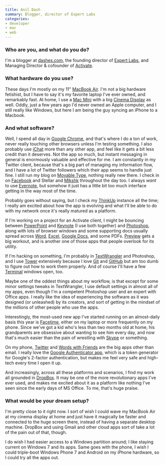 ```yaml
---
title: Anil Dash
summary: Blogger, director of Expert Labs
categories:
- developer
- mac
- web
---
```


### Who are you, and what do you do?

I'm a blogger at [dashes.com](http://dashes.com/anil/ "Anil's website."), the founding director of [Expert Labs](http://expertlabs.org/ "A non-profit linking policy makers and people like you."), and Managing Director & cofounder of [Activate](http://activate.com/ "Anil's consultancy.").

### What hardware do you use?

These days I'm mostly on my 11" [MacBook Air][macbook-air]. I'm not a big hardware fetishist, but I have to say it's my favorite laptop I've ever owned, and remarkably fast. At home, I use a [Mac Mini][mac-mini] with a big [Cinema Display][cinema-display] as well. Oddly, just a few years ago I'd never owned an Apple computer, and I still really like Windows, but here I am being the guy syncing an iPhone to a Macbook.

### And what software?

Well, I spend all day in [Google Chrome][chrome], and that's where I do a ton of work, never really touching other browsers unless I'm testing something. I also probably use [iChat][] more than any other app, and feel like it gets a bit less credit than it deserves. Not the app so much, but instant messaging in general is enormously valuable and effective for me. I am constantly in my Twitter client, because that's a big part of managing my information flow, and I have a lot of Twitter followers which their app seems to handle just fine. I still run my blog on [Movable Type][movable-type], nothing really new there. I check in on [Facebook][] and Stellar and [Mlkshk][] throughout the day too. I always *want* to use [Evernote][], but somehow it just has a little bit too much interface getting in the way most of the time.

Probably goes without saying, but I check my [ThinkUp][] instance all the time; I really am excited about how the app is evolving and what I'll be able to do with my network once it's really matured as a platform.

If I'm working on a project for an Activate client, I might be bouncing between [PowerPoint][] and [Keynote][] (I use both together) and [Photoshop][], along with lots of browser windows and some supporting docs usually spread across [Word][], [Excel][], [Google Docs][google-docs], and some PDFs. [Preview][] gets a big workout, and is another one of those apps that people overlook for its utility.

If I'm hacking on something, I'm probably in [TextWrangler][] and Photoshop, and I use [Tower][] extensively because I love [Git][] and [GitHub][] but am too dumb to figure out how to work them properly. And of course I'll have a few [Terminal][] windows open, too.

Maybe one of the oddest things about my workflow, is that except for some minor settings tweaks in TextWrangler, I use default settings in almost all of my apps, even though I'm a competent Photoshop user and an expert with Office apps. I really like the idea of experiencing the software as it was designed (or unleashed) by its creators, and sort of getting in the mindset of the millions of other people who use the apps.

Interestingly, the most-used new app I've started running on an almost-daily basis this year is [Facetime][], either on my laptop or more frequently on my phone. Since we've got a kid who's less than two months old at home, his grandparents are obsessive about wanting to see him every day, and now that's much easier than the pain of wrestling with [Skype][] or something.

On my phone, [Twitter][twitter-ios] and [Words with Friends][words-with-friends-ios] are the big apps other than email. I really love the [Google Authenticator app][google-authenticator-ios], which is a token generator for Google's 2-factor authentication, but makes me feel very safe and high-tech every time I open it up.

And increasingly, across all these platforms and scenarios, I find my work all grounded in [DropBox][]. It may be one of the more revolutionary apps I've ever used, and makes me excited about it as a platform like nothing I've seen since the early days of MS Office. To me, that's huge praise.

### What would be your dream setup?

I'm pretty close to it right now. I sort of wish I could wave my MacBook Air at my cinema display at home and just have it magically be faster and connected to the huge screen there, instead of having a separate desktop machine. DropBox and using Gmail and other cloud apps sort of take a lot of the pain out of that, though.

I do wish I had easier access to a Windows partition around; I like staying current on Windows 7 and its apps. Same goes with the phone, I wish I could triple-boot Windows Phone 7 and Android on my iPhone hardware, so I could try all the apps out.

[macbook-air]: https://www.apple.com/macbook-air/ "A very thin laptop."
[mac-mini]: https://www.apple.com/mac-mini/ "A small desktop computer."
[cinema-display]: https://en.wikipedia.org/wiki/Apple_Cinema_Display "An LCD display."
[ichat]: https://en.wikipedia.org/wiki/IChat "An AIM/Jabber client included with Mac OS X."
[google-authenticator-ios]: https://itunes.apple.com/us/app/google-authenticator/id388497605 "An app providing 2-step login verification for your accounts."
[google-docs]: https://en.wikipedia.org/wiki/Google_Docs "A web-based office suite."
[github]: https://github.com/ "A Git code repository service."
[git]: https://git-scm.com/ "A version control system."
[textwrangler]: http://www.barebones.com/products/textwrangler/ "A free, powerful text editor for the Mac."
[thinkup]: https://www.thinkup.com/ "Self-hosted software for pulling in your social activities."
[terminal]: https://en.wikipedia.org/wiki/Terminal_(OS_X) "A console application included with Mac OS X."
[tower]: https://www.git-tower.com/ "A Mac GUI for Git."
[twitter-ios]: https://itunes.apple.com/app/twitter/id333903271 "A Twitter client."
[skype]: https://www.skype.com/en/ "Voice and video chat software."
[facetime]: https://en.wikipedia.org/wiki/FaceTime "Mac and iOS software for easy video chatting."
[facebook]: https://www.facebook.com/ "A social networking site."
[mlkshk]: http://mlkshk.com/ "A service for saving and sharing images."
[movable-type]: https://movabletype.org/ "Weblog publishing software."
[chrome]: https://www.google.com/intl/en/chrome/browser/ "A WebKit-based browser, where each tab runs in its own thread."
[dropbox]: https://www.dropbox.com/ "Online syncing and storage."
[excel]: https://products.office.com/en-us/excel "A spreadsheet application."
[evernote]: https://evernote.com/ "Online software for capturing notes."
[keynote]: https://www.apple.com/keynote/ "Presentation software for the Mac."
[photoshop]: https://www.adobe.com/products/photoshop.html "A bitmap image editor."
[preview]: https://en.wikipedia.org/wiki/Preview_(Mac_OS) "An image viewer included with Mac OS X."
[powerpoint]: https://products.office.com/en-us/powerpoint "Presentation software."
[words-with-friends-ios]: https://itunes.apple.com/us/app/words-with-friends/id322852954 "A word game for the iPhone."
[word]: https://products.office.com/en-us/word "A document editor."
